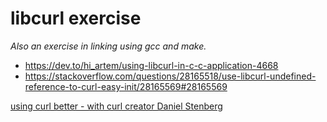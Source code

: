 # libcurl exercise
*Also an exercise in linking using gcc and make.*

- https://dev.to/hi_artem/using-libcurl-in-c-c-application-4668
- https://stackoverflow.com/questions/28165518/use-libcurl-undefined-reference-to-curl-easy-init/28165569#28165569

[using curl better - with curl creator Daniel Stenberg](https://www.youtube.com/watch?v=I6id1Y0YuNk)


